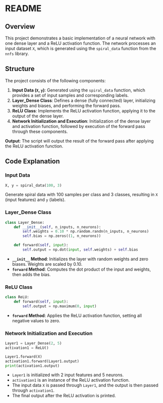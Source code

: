 # README

## Overview
This project demonstrates a basic implementation of a neural network with one dense layer and a ReLU activation function. The network processes an input dataset `X`, which is generated using the `spiral_data` function from the `nnfs` library.

## Structure
The project consists of the following components:
1. **Input Data (`X`, `y`)**: Generated using the `spiral_data` function, which provides a set of input samples and corresponding labels.
2. **Layer_Dense Class**: Defines a dense (fully connected) layer, initializing weights and biases, and performing the forward pass.
3. **ReLU Class**: Implements the ReLU activation function, applying it to the output of the dense layer.
4. **Network Initialization and Execution**: Initialization of the dense layer and activation function, followed by execution of the forward pass through these components.

**Output**:
   The script will output the result of the forward pass after applying the ReLU activation function.

## Code Explanation

### Input Data
```python
X, y = spiral_data(100, 3)
```
Generate spiral data with 100 samples per class and 3 classes, resulting in `X` (input features) and `y` (labels).

### Layer_Dense Class
```python
class Layer_Dense:
    def __init__(self, n_inputs, n_neurons):
        self.weights = 0.10 * np.random.randn(n_inputs, n_neurons)
        self.bias = np.zeros((1, n_neurons))
    
    def forward(self, input):
        self.output = np.dot(input, self.weights) + self.bias
```
- **`__init__` Method**: Initializes the layer with random weights and zero biases. Weights are scaled by 0.10.
- **`forward` Method**: Computes the dot product of the input and weights, then adds the bias.

### ReLU Class
```python
class ReLU:
    def forward(self, input):
        self.output = np.maximum(0, input)
```
- **`forward` Method**: Applies the ReLU activation function, setting all negative values to zero.

### Network Initialization and Execution
```python
Layer1 = Layer_Dense(2, 5)
activation1 = ReLU()

Layer1.forward(X)
activation1.forward(Layer1.output)
print(activation1.output)
```
- `Layer1` is initialized with 2 input features and 5 neurons.
- `activation1` is an instance of the ReLU activation function.
- The input data `X` is passed through `Layer1`, and the output is then passed through `activation1`.
- The final output after the ReLU activation is printed.